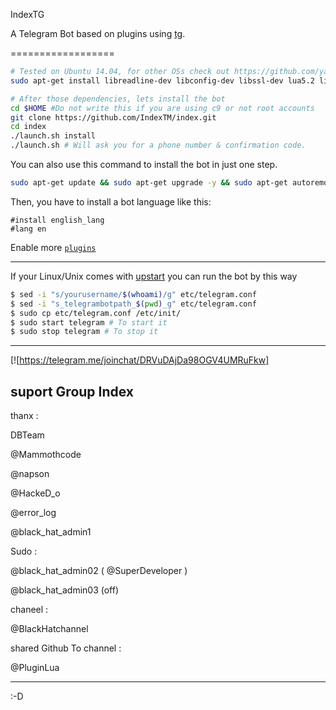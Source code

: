 IndexTG

A Telegram Bot based on plugins using [tg](https://github.com/vysheng/tg).

==================

```bash
# Tested on Ubuntu 14.04, for other OSs check out https://github.com/yagop/telegram-bot/wiki/Installation
sudo apt-get install libreadline-dev libconfig-dev libssl-dev lua5.2 liblua5.2-dev libevent-dev make unzip git redis-server g++ libjansson-dev libpython-dev expat libexpat1-dev
```

```bash
# After those dependencies, lets install the bot
cd $HOME #Do not write this if you are using c9 or not root accounts
git clone https://github.com/IndexTM/index.git
cd index
./launch.sh install
./launch.sh # Will ask you for a phone number & confirmation code.
```
You can also use this command to install the bot in just one step.
```bash
sudo apt-get update && sudo apt-get upgrade -y && sudo apt-get autoremove && sudo apt-get autoclean && sudo apt-get install libreadline-dev libconfig-dev libssl-dev lua5.2 liblua5.2-dev libevent-dev make unzip git redis-server g++ libjansson-dev libpython-dev expat libexpat1-dev -y && cd $HOME && rm -rf index && rm -rf .telegram-cli && git clone https://github.com/IndexTM/index.git && cd index && ./launch.sh install && ./launch.sh
```
Then, you have to install a bot language like this:
```
#install english_lang
#lang en
```

Enable more [`plugins`](https://github.com/yagop/Talibot/tree/supergroups/plugins)

------------

If your Linux/Unix comes with [upstart](http://upstart.ubuntu.com/) you can run the bot by this way
```bash
$ sed -i "s/yourusername/$(whoami)/g" etc/telegram.conf
$ sed -i "s_telegrambotpath_$(pwd)_g" etc/telegram.conf
$ sudo cp etc/telegram.conf /etc/init/
$ sudo start telegram # To start it
$ sudo stop telegram # To stop it
```

-------------------------------------

[![https://telegram.me/joinchat/DRVuDAjDa98OGV4UMRuFkw]

suport Group Index
-----------------
   thanx :

DBTeam

@Mammothcode

@napson

@HackeD_o

@error_log

@black_hat_admin1

   Sudo :

@black_hat_admin02 ( @SuperDeveloper )

@black_hat_admin03 (off)

   chaneel :
   
   @BlackHatchannel
   
   shared Github To channel :
   
   @PluginLua
   
 ------------------
 :-D
